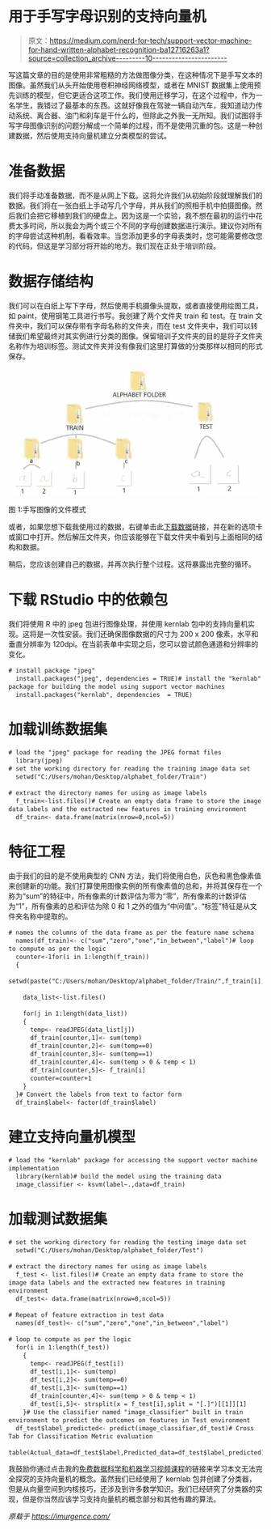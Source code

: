 # 用于手写字母识别的支持向量机

> 原文：<https://medium.com/nerd-for-tech/support-vector-machine-for-hand-written-alphabet-recognition-ba12716263a1?source=collection_archive---------10----------------------->

写这篇文章的目的是使用非常粗糙的方法做图像分类，在这种情况下是手写文本的图像。虽然我们从头开始使用卷积神经网络模型，或者在 MNIST 数据集上使用预先训练的模型，但它更适合这项工作。我们使用迁移学习，在这个过程中，作为一名学生，我错过了最基本的东西。这就好像我在驾驶一辆自动汽车，我知道动力传动系统、离合器、油门和刹车是干什么的，但除此之外我一无所知。我们试图将手写字母图像识别的问题分解成一个简单的过程，而不是使用沉重的包。这是一种创建数据，然后使用支持向量机建立分类模型的尝试。

# 准备数据

我们将手动准备数据，而不是从网上下载。这将允许我们从初始阶段就理解我们的数据。我们将在一张白纸上手动写几个字母，并从我们的照相手机中拍摄图像。然后我们会把它移植到我们的硬盘上。因为这是一个实验，我不想在最初的运行中花费太多时间，所以我会为两个或三个不同的字母创建数据进行演示。建议你对所有的字母尝试这种机制，看看效率。当您添加更多的字母表类时，您可能需要修改您的代码，但这是学习部分将开始的地方。我们现在正处于培训阶段。

# 数据存储结构

我们可以在白纸上写下字母，然后使用手机摄像头提取，或者直接使用绘图工具，如 paint，使用钢笔工具进行书写。我创建了两个文件夹 train 和 test。在 train 文件夹中，我们可以保存带有字母名称的文件夹，而在 test 文件夹中，我们可以转储我们希望最终对其实例进行分类的图像。保留培训子文件夹的目的是将子文件夹名称作为培训标签。测试文件夹并没有像我们这里打算做的分类那样以相同的形式保存。

![](img/8be22d76aea08796aca63b11fd5809e8.png)

图 1:手写图像的文件模式

或者，如果您想下载我使用过的数据，右键单击此[下载数据](http://www.imurgence.com//uploads/thumbnails/sample_data/alphabet_folder.zip)链接，并在新的选项卡或窗口中打开。然后解压文件夹，你应该能够在下载文件夹中看到与上面相同的结构和数据。

稍后，您应该创建自己的数据，并再次执行整个过程。这将暴露出完整的循环。

# 下载 RStudio 中的依赖包

我们将使用 R 中的 jpeg 包进行图像处理，并使用 kernlab 包中的支持向量机实现。这将是一次性安装。我们还确保图像数据的尺寸为 200 x 200 像素，水平和垂直分辨率为 120dpi。在当前表单中实现之后，您可以尝试颜色通道和分辨率的变化。

```
# install package "jpeg"
  install.packages("jpeg", dependencies = TRUE)# install the "kernlab" package for building the model using support vector machines
  install.packages("kernlab", dependencies  = TRUE)
```

# 加载训练数据集

```
# load the "jpeg" package for reading the JPEG format files
  library(jpeg)
# set the working directory for reading the training image data set
  setwd("C:/Users/mohan/Desktop/alphabet_folder/Train")

# extract the directory names for using as image labels 
  f_train<-list.files()# Create an empty data frame to store the image data labels and the extracted new features in training environment
  df_train<- data.frame(matrix(nrow=0,ncol=5))
```

# 特征工程

由于我们的目的是不使用典型的 CNN 方法，我们将使用白色，灰色和黑色像素值来创建新的功能。我们打算使用图像实例的所有像素值的总和，并将其保存在一个称为“sum”的特征中，所有像素的计数评估为零为“零”，所有像素的计数评估为“1”，所有像素的总和评估为除 0 和 1 之外的值为“中间值”。“标签”特征是从文件夹名称中提取的。

```
# names the columns of the data frame as per the feature name schema
  names(df_train)<- c("sum","zero","one","in_between","label")# loop to compute as per the logic  
  counter<-1for(i in 1:length(f_train))
  {
    setwd(paste("C:/Users/mohan/Desktop/alphabet_folder/Train/",f_train[i],sep=""))

    data_list<-list.files()

    for(j in 1:length(data_list))
    {
      temp<- readJPEG(data_list[j])
      df_train[counter,1]<- sum(temp)
      df_train[counter,2]<- sum(temp==0)
      df_train[counter,3]<- sum(temp==1)
      df_train[counter,4]<- sum(temp > 0 & temp < 1)
      df_train[counter,5]<- f_train[i]
      counter=counter+1
    }
  }# Convert the labels from text to factor form
  df_train$label<- factor(df_train$label)
```

# 建立支持向量机模型

```
# load the "kernlab" package for accessing the support vector machine implementation
  library(kernlab)# build the model using the training data
  image_classifier <- ksvm(label~.,data=df_train)
```

# 加载测试数据集

```
# set the working directory for reading the testing image data set
  setwd("C:/Users/mohan/Desktop/alphabet_folder/Test")

# extract the directory names for using as image labels
  f_test <- list.files()# Create an empty data frame to store the image data labels and the extracted new features in training environment
  df_test<- data.frame(matrix(nrow=0,ncol=5))

# Repeat of feature extraction in test data
  names(df_test)<- c("sum","zero","one","in_between","label")

# loop to compute as per the logic  
  for(i in 1:length(f_test))
    {
      temp<- readJPEG(f_test[i])
      df_test[i,1]<- sum(temp)
      df_test[i,2]<- sum(temp==0)
      df_test[i,3]<- sum(temp==1)
      df_train[counter,4]<- sum(temp > 0 & temp < 1)
      df_test[i,5]<- strsplit(x = f_test[i],split = "[.]")[[1]][1]
    }# Use the classifier named "image_classifier" built in train environment to predict the outcomes on features in Test environment
  df_test$label_predicted<- predict(image_classifier,df_test)# Cross Tab for Classification Metric evaluation
  table(Actual_data=df_test$label,Predicted_data=df_test$label_predicted)
```

我鼓励你通过点击我的[免费数据科学和机器学习视频课程](https://www.imurgence.com/home/courses)的链接来学习本文无法完全探究的支持向量机的概念。虽然我们已经使用了 kernlab 包并创建了分类器，但是从向量空间到内核技巧，还涉及到许多数学知识。我们已经研究了分类器的实现，但是你当然应该学习支持向量机的概念部分和其他有趣的算法。

*原载于 https://imurgence.com/*